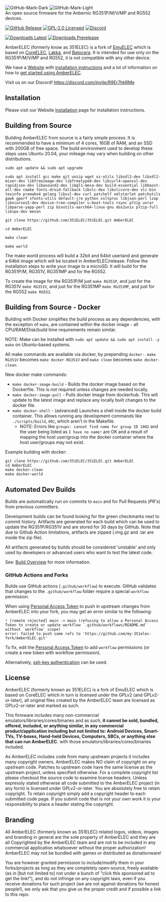 ![GitHub-Mark-Dark](<img src="https://amberelec.org/images/transparent_amber_elec_horiz.svg#gh-dark-mode-only" alt="AmberELEC Logo" style="width: 500px">)
![GitHub-Mark-Light](<img src="https://amberelec.org/images/transparent_black_amber_elec_horiz.svg#gh-light-mode-only" alt="AmberELEC Logo" style="width: 500px">)<br />An open source firmware for the Anbernic RG351P/M/V/MP and RG552 devices.<p>
[![GitHub Release](https://img.shields.io/github/release/351ELEC/351ELEC.svg?label=latest%20release)](https://github.com/351ELEC/351ELEC/releases/latest)
[![GPL-2.0 Licensed](https://shields.io/badge/license-GPL2-blue)](https://github.com/351ELEC/351ELEC/blob/main/licenses/GPL2.txt)
[![Discord](https://img.shields.io/discord/777665344289898536?label=chat%20on%20discord&logo=discord)](https://discord.com/invite/R9Er7hkRMe)<p>
[![Downloads Latest](https://img.shields.io/github/downloads/351ELEC/351ELEC/latest/total?label=downloads%40latest%20release)](https://github.com/351ELEC/351ELEC/releases/latest)
[![Downloads Prerelease](https://img.shields.io/github/downloads/351ELEC/351ELEC-prerelease/total?label=downloads%40prerelease%20builds)](https://github.com/351ELEC/351ELEC-prerelease/releases)


AmberELEC (formerly know as 351ELEC) is a fork of [EmuELEC](https://github.com/EmuELEC/EmuELEC) which is based on [CoreELEC](https://github.com/CoreELEC/CoreELEC), [Lakka](https://github.com/libretro/Lakka-LibreELEC), and [Batocera](https://github.com/batocera-linux/batocera.linux). It is intended for use only on the RG351P/M/V/MP and RG552, it is not compatible with any other device.

We have a [Website](https://amberelec.org) with [installation instructions](https://amberelec.org/Installation#overview) and a lot of information on how to [get started using AmberELEC](https://amberelec.org/Getting-to-Know-AmberELEC).

Visit us on our Discord! https://discord.com/invite/R9Er7hkRMe


## Installation

Please visit our Website [Installation](https://amberelec.org/Installation#overview) page for installation instructions.

## Building from Source
Building AmberELEC from source is a fairly simple process. It is recommended to have a minimum of 4 cores, 16GB of RAM, and an SSD with 200GB of free space. The build environment used to develop these steps uses Ubuntu 20.04, your mileage may vary when building on other distributions.

```
sudo apt update && sudo apt upgrade

sudo apt install gcc make git unzip wget xz-utils libsdl2-dev libsdl2-mixer-dev libfreeimage-dev libfreetype6-dev libcurl4-openssl-dev rapidjson-dev libasound2-dev libgl1-mesa-dev build-essential libboost-all-dev cmake fonts-droid-fallback libvlc-dev libvlccore-dev vlc-bin texinfo premake4 golang libssl-dev curl patchelf xmlstarlet patchutils gawk gperf xfonts-utils default-jre python xsltproc libjson-perl lzop libncurses5-dev device-tree-compiler u-boot-tools rsync p7zip unrar libparse-yapp-perl zip binutils-aarch64-linux-gnu dos2unix p7zip-full libvpx-dev meson

git clone https://github.com/351ELEC/351ELEC.git AmberELEC

cd AmberELEC

make clean

make world
```

The make world process will build a 32bit and 64bit userland and generate a 64bit image which will be located in AmberELEC/release. Follow the installation steps to write your image to a microSD.
It will build for the RG351P/M, RG351V, RG351MP and for the RG552.

To create the image for the RG351P/M just ``make RG351P``, and just for the RG351V ``make RG351V``, and just for the RG351MP ``make RG351MP``, and just for the RG552 ``make RG552``.

## Building from Source - Docker
Building with Docker simplifies the build process as any dependencies, with the exception of `make`, are contained within the docker image - all CPU/RAM/Disk/build time requirements remain similar. 

NOTE: Make can be installed with `sudo apt update && sudo apt install -y make` on Ubuntu-based systems.

All make commands are available via docker, by prepending `docker-`. `make RG351V` becomes `make docker-RG351V` and `make clean` becomes `make docker-clean`.

New docker make commands: 
- `make docker-image-build` - Builds the docker image based on the Dockerfile. This is not required unless changes are needed locally. 
- `make docker-image-pull` - Pulls docker image from dockerhub. This will update to the latest image and replace any locally built changes to the docker file.
- `make docker-shell` - (advanced) Launches a shell inside the docker build container. This allows running any development commands like `./scripts/build`, etc, which aren't in the Makefile.
  - NOTE: Errors like `groups: cannot find name for group ID 1002` and the user being listed as `I have no name!` are OK and a result of mapping the host user/group into the docker container where the host user/groups may not exist.

Example building with docker:
```
git clone https://github.com/351ELEC/351ELEC.git AmberELEC
cd AmberELEC
make docker-clean
make docker-world
```

## Automated Dev Builds
Builds are automatically run on commits to `main` and for Pull Requests (*PR's*) from previous committers.

Development builds can be found looking for the green checkmarks next to commit history. Artifacts are generated for each build which can be used to update the RG351P/RG351V and are stored for 30 days by GitHub. Note that due to Github Action limitations, artifacts are zipped (.img.gz and .tar are inside the zip file).

All artifacts generated by builds should be considered 'unstable' and only used by developers or advanced users who want to test the latest code.

See: [Build Overview](.github/workflows/README.md) for more information.

### GitHub Actions and Forks
Builds use GitHub actions (`.github/workflow`) to execute. GitHub validates that changes to the `.github/workflow` folder require a special `workflow` permission. 

When using [Personal Access Token](https://docs.github.com/en/github/authenticating-to-github/keeping-your-account-and-data-secure/creating-a-personal-access-token) to push in upstream changes from AmberELEC into your fork, you may get an error similar to the following:

```
! [remote rejected] main -> main (refusing to allow a Personal Access Token to create or update workflow `.github/workflows/README.md` without `workflow` scope)
error: failed to push some refs to 'https://github.com/my-351elec-fork/AmberELEC.git'
```

To fix, edit the [Personal Access Token](https://docs.github.com/en/github/authenticating-to-github/keeping-your-account-and-data-secure/creating-a-personal-access-token) to add `workflow` permissions (or create a new token with workflow permission).

Alternatively, [ssh-key authentication](https://docs.github.com/en/github/authenticating-to-github/connecting-to-github-with-ssh/adding-a-new-ssh-key-to-your-github-account) can be used.

## License

AmberELEC (formerly known as 351ELEC) is a fork of EmuELEC which is based on CoreELEC which in turn is licensed under the GPLv2 (and GPLv2-or-later), all original files created by the AmberELEC team are licensed as GPLv2-or-later and marked as such.

This firmware includes many non-commercial emulators/libraries/cores/binaries and as such, **it cannot be sold, bundled, offered, included, or anything similar, in any commercial product/application including but not limited to: Android Devices, Smart-TVs, TV-boxes, Hand-held Devices, Computers, SBCs, or anything else that can run AmberELEC.** with those emulators/libraries/cores/binaries included.

As AmberELEC includes code from many upstream projects it includes many copyright owners. AmberELEC makes NO claim of copyright on any upstream code. Patches to upstream code have the same license as the upstream project, unless specified otherwise. For a complete copyright list please checkout the source code to examine license headers. Unless expressly stated otherwise all code submitted to the AmberELEC project (in any form) is licensed under GPLv2-or-later. You are absolutely free to retain copyright. To retain copyright simply add a copyright header to each submitted code page. If you submit code that is not your own work it is your responsibility to place a header stating the copyright.

## Branding

All AmberELEC (formerly known as 351ELEC) related logos, videos, images and branding in general are the sole property of AmberELEC and they are all Copyrighted by the AmberELEC team and are not to be included in any commercial application whatsoever without the proper authorization! AmberELEC may not be bundled with games or distributed as donationware!

You are however granted permission to include/modify them in your forks/projects as long as they are completely open-source, freely available (as in [but not limited to] not under a bunch of "click this sponsored ad to get the link!"), and do not infringe on any copyright laws, even if you receive donations for such project (we are not against donations for honest people!), we only ask that you give us the proper credit and if possible a link to this repo.
